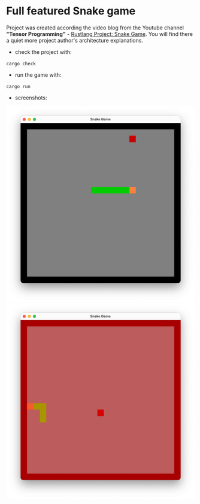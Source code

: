 # Full featured Snake game

Project was created according the video blog from the Youtube channel **"Tensor Programming"** - [Rustlang Project: Snake Game](https://www.youtube.com/watch?v=DnT_7M7L7vo&list=PLJbE2Yu2zumDF6BX6_RdPisRVHgzV02NW&index=8).
You will find there a quiet more project author's architecture explanations.

* check the project with:
```
cargo check
```  
* run the game with:
```
cargo run
```

* screenshots:

![](img/2.png)
![](img/3.png)
